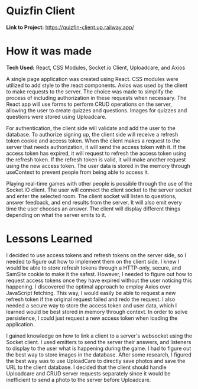 # Quizfin Client

**Link to Project:** https://quizfin-client.up.railway.app/

# How it was made

**Tech Used:** React, CSS Modules, Socket.io Client, Uploadcare, and Axios

A single page application was created using React. CSS modules were utilized to add style to the react components. Axios was used by the client to make requests to the server. The choice was made to simplify the process of including authorization in these requests when necessary. The React app will use forms to perform CRUD operations on the server, allowing the user to create quizzes and questions. Images for quizzes and questions were stored using Uploadcare.

For authentication, the client side will validate and add the user to the database. To authorize signing up, the client side will receive a refresh token cookie and access token. When the client makes a request to the server that needs authorization, it will send the access token with it. If the access token has expired, it will request to refresh the access token using the refresh token. If the refresh token is valid, it will make another request using the new access token. The user data is stored in the memory through useContext to prevent people from being able to access it.

Playing real-time games with other people is possible through the use of the Socket.IO client. The user will connect the client socket to the server socket and enter the selected room. The client socket will listen to questions, answer feedback, and end results from the server. It will also emit every time the user chooses an answer. The client will display different things depending on what the server emits to it.

# Lessons Learned

I decided to use access tokens and refresh tokens on the server side, so I needed to figure out how to implement them on the client side. I knew I would be able to store refresh tokens through a HTTP-only, secure, and SamSite cookie to make it the safest. However,  I needed to figure out how to request access tokens once they have expired without the user noticing this happening. I discovered the optimal approach to employ Axios over JavaScript fetching. This way, I would easily be able to request a new refresh token if the original request failed and redo the request. I also needed a secure way to store the access token and user data, which I learned would be best stored in memory through context. In order to solve persistence, I could just request a new access token when loading the application.

I gained knowledge on how to link a client to a server's websocket using the Socket client. I used emitters to send the server their answers, and listeners to display to the user what is happening during the game. I had to figure out the best way to store images in the database. After some research, I figured the best way was to use UploadCare to directly save photos and save the URL to the client database. I decided that the client should handle Uploadcare and CRUD server requests separately since it would be inefficient to send a photo to the server before Uploadcare.
